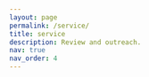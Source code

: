 ```yaml
---
layout: page
permalink: /service/
title: service
description: Review and outreach.
nav: true
nav_order: 4
---
```


